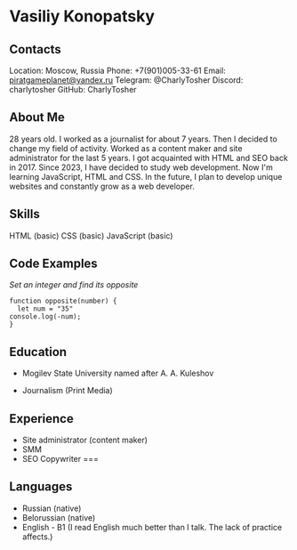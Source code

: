 # Vasiliy Konopatsky

## Contacts

Location: Moscow, Russia
Phone: +7(901)005-33-61
Email: piratgameplanet@yandex.ru
Telegram: @CharlyTosher
Discord: charlytosher
GitHub: CharlyTosher

## About Me

28 years old. I worked as a journalist for about 7 years. Then I decided to change my field of activity. Worked as a content maker and site administrator for the last 5 years. I got acquainted with HTML and SEO back in 2017. Since 2023, I have decided to study web development. Now I'm learning JavaScript, HTML and CSS. In the future, I plan to develop unique websites and constantly grow as a web developer.

## Skills
HTML (basic)
CSS (basic)
JavaScript (basic)

## Code Examples

*Set an integer and find its opposite*
```
function opposite(number) {
  let num = "35"
console.log(-num);
}
```

## Education

* Mogilev State University named after A. A. Kuleshov
+ Journalism (Print Media)

## Experience

* Site administrator (content maker)
* SMM
* SEO Copywriter
===
## Languages
* Russian (native)
* Belorussian (native)
* English - B1 (I read English much better than I talk. The lack of practice affects.)

